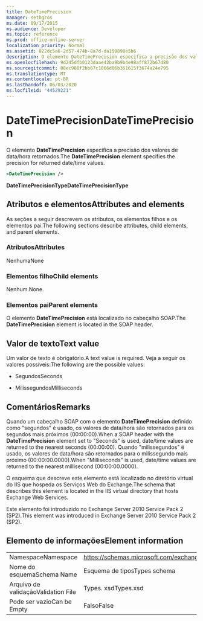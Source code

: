 ```yaml
---
title: DateTimePrecision
manager: sethgros
ms.date: 09/17/2015
ms.audience: Developer
ms.topic: reference
ms.prod: office-online-server
localization_priority: Normal
ms.assetid: 822dc5a6-2d57-474b-8a7d-da150898e5b6
description: O elemento DateTimePrecision especifica a precisão dos valores de data/hora retornados.
ms.openlocfilehash: 9d245dfb0123daae42ba9b9b4e98aff872b67d80
ms.sourcegitcommit: 88ec988f2bb67c1866d06b361615f3674a24e795
ms.translationtype: MT
ms.contentlocale: pt-BR
ms.lasthandoff: 06/03/2020
ms.locfileid: "44529221"
---
```

# <a name="datetimeprecision"></a><span data-ttu-id="30245-103">DateTimePrecision</span><span class="sxs-lookup"><span data-stu-id="30245-103">DateTimePrecision</span></span>

<span data-ttu-id="30245-104">O elemento **DateTimePrecision** especifica a precisão dos valores de data/hora retornados.</span><span class="sxs-lookup"><span data-stu-id="30245-104">The **DateTimePrecision** element specifies the precision for returned date/time values.</span></span> 
  
```XML
<DateTimePrecision />
```

<span data-ttu-id="30245-105">**DateTimePrecisionType**</span><span class="sxs-lookup"><span data-stu-id="30245-105">**DateTimePrecisionType**</span></span>

## <a name="attributes-and-elements"></a><span data-ttu-id="30245-106">Atributos e elementos</span><span class="sxs-lookup"><span data-stu-id="30245-106">Attributes and elements</span></span>

<span data-ttu-id="30245-107">As seções a seguir descrevem os atributos, os elementos filhos e os elementos pai.</span><span class="sxs-lookup"><span data-stu-id="30245-107">The following sections describe attributes, child elements, and parent elements.</span></span>
  
### <a name="attributes"></a><span data-ttu-id="30245-108">Atributos</span><span class="sxs-lookup"><span data-stu-id="30245-108">Attributes</span></span>

<span data-ttu-id="30245-109">Nenhuma</span><span class="sxs-lookup"><span data-stu-id="30245-109">None</span></span>
  
### <a name="child-elements"></a><span data-ttu-id="30245-110">Elementos filho</span><span class="sxs-lookup"><span data-stu-id="30245-110">Child elements</span></span>

<span data-ttu-id="30245-111">Nenhum.</span><span class="sxs-lookup"><span data-stu-id="30245-111">None.</span></span>
  
### <a name="parent-elements"></a><span data-ttu-id="30245-112">Elementos pai</span><span class="sxs-lookup"><span data-stu-id="30245-112">Parent elements</span></span>

<span data-ttu-id="30245-113">O elemento **DateTimePrecision** está localizado no cabeçalho SOAP.</span><span class="sxs-lookup"><span data-stu-id="30245-113">The **DateTimePrecision** element is located in the SOAP header.</span></span> 
  
## <a name="text-value"></a><span data-ttu-id="30245-114">Valor de texto</span><span class="sxs-lookup"><span data-stu-id="30245-114">Text value</span></span>

<span data-ttu-id="30245-115">Um valor de texto é obrigatório.</span><span class="sxs-lookup"><span data-stu-id="30245-115">A text value is required.</span></span> <span data-ttu-id="30245-116">Veja a seguir os valores possíveis:</span><span class="sxs-lookup"><span data-stu-id="30245-116">The following are the possible values:</span></span>
  
- <span data-ttu-id="30245-117">Segundos</span><span class="sxs-lookup"><span data-stu-id="30245-117">Seconds</span></span>
    
- <span data-ttu-id="30245-118">Milissegundos</span><span class="sxs-lookup"><span data-stu-id="30245-118">Milliseconds</span></span>
    
## <a name="remarks"></a><span data-ttu-id="30245-119">Comentários</span><span class="sxs-lookup"><span data-stu-id="30245-119">Remarks</span></span>

<span data-ttu-id="30245-120">Quando um cabeçalho SOAP com o elemento **DateTimePrecision** definido como "segundos" é usado, os valores de data/hora são retornados para os segundos mais próximos (00:00:00).</span><span class="sxs-lookup"><span data-stu-id="30245-120">When a SOAP header with the **DateTimePrecision** element set to "Seconds" is used, date/time values are returned to the nearest seconds (00:00:00).</span></span> <span data-ttu-id="30245-121">Quando "milissegundos" é usado, os valores de data/hora são retornados para o milissegundo mais próximo (00:00:00.0000).</span><span class="sxs-lookup"><span data-stu-id="30245-121">When "Milliseconds" is used, date/time values are returned to the nearest millisecond (00:00:00.0000).</span></span> 
  
<span data-ttu-id="30245-122">O esquema que descreve este elemento está localizado no diretório virtual do IIS que hospeda os Serviços Web do Exchange.</span><span class="sxs-lookup"><span data-stu-id="30245-122">The schema that describes this element is located in the IIS virtual directory that hosts Exchange Web Services.</span></span>
  
<span data-ttu-id="30245-123">Este elemento foi introduzido no Exchange Server 2010 Service Pack 2 (SP2).</span><span class="sxs-lookup"><span data-stu-id="30245-123">This element was introduced in Exchange Server 2010 Service Pack 2 (SP2).</span></span>
  
## <a name="element-information"></a><span data-ttu-id="30245-124">Elemento de informações</span><span class="sxs-lookup"><span data-stu-id="30245-124">Element information</span></span>

|||
|:-----|:-----|
|<span data-ttu-id="30245-125">Namespace</span><span class="sxs-lookup"><span data-stu-id="30245-125">Namespace</span></span>  <br/> |https://schemas.microsoft.com/exchange/services/2006/types  <br/> |
|<span data-ttu-id="30245-126">Nome do esquema</span><span class="sxs-lookup"><span data-stu-id="30245-126">Schema Name</span></span>  <br/> |<span data-ttu-id="30245-127">Esquema de tipos</span><span class="sxs-lookup"><span data-stu-id="30245-127">Types schema</span></span>  <br/> |
|<span data-ttu-id="30245-128">Arquivo de validação</span><span class="sxs-lookup"><span data-stu-id="30245-128">Validation File</span></span>  <br/> |<span data-ttu-id="30245-129">Types. xsd</span><span class="sxs-lookup"><span data-stu-id="30245-129">Types.xsd</span></span>  <br/> |
|<span data-ttu-id="30245-130">Pode ser vazio</span><span class="sxs-lookup"><span data-stu-id="30245-130">Can be Empty</span></span>  <br/> |<span data-ttu-id="30245-131">Falso</span><span class="sxs-lookup"><span data-stu-id="30245-131">False</span></span>  <br/> |
   

